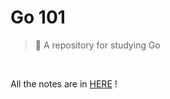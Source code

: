 # Go 101

> 📘 A repository for studying Go

<br>

All the notes are in [HERE](https://github.com/chloe-codes1/TIL/tree/master/Go/Go101) !